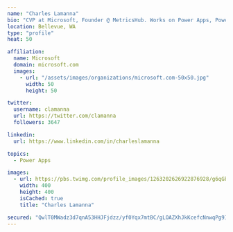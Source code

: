 ```yaml
---
name: "Charles Lamanna"
bio: "CVP at Microsoft, Founder @ MetricsHub. Works on Power Apps, Power Automate, Power Virtual Agent, Common Data Service and Dynamics 365."
location: Bellevue, WA
type: "profile"
heat: 50

affiliation:
  name: Microsoft
  domain: microsoft.com
  images:
    - url: "/assets/images/organizations/microsoft.com-50x50.jpg"
      width: 50
      height: 50

twitter:
  username: clamanna
  url: https://twitter.com/clamanna
  followers: 3647

linkedin:
  url: https://www.linkedin.com/in/charleslamanna

topics:
  - Power Apps

images:
  - url: https://pbs.twimg.com/profile_images/1263202626922876928/g6qGbHZ-_400x400.jpg
    width: 400
    height: 400
    isCached: true
    title: "Charles Lamanna"

secured: "QwlT0MWadz3d7qnA53HHJFjdzz/yf0Yqx7mtBC/gLOAZXhJkKcefcNnwqPg9IgstNo88yg1VOZB25np5IwnpNmigiB+Jvxqm4/213sxdoAQC2YjVIEFCoGkW3wnCBj+gwvAqVeTMxenZm+h2ISXJ4bFJA8DI/4Vh3gTtQZhzvzRk74EHlbadB2oElXRN4OKr70vuyuc2DxdyT1nNHdkDp/NhSE/sNwuVJTEHNU1laQrniBOE9gJEZEUIoMGuQt6m8DMUWehAQv2FsqSBuUon8Q5WbjQLNcJIgV0zDZai6FtQBFjQCZknZdynlDaFHOD4lX+r40UaUOSOmRmvFymafo9q+lo8pwXD/JROperaO5ijC8uht8ZgBvSiSrxXO6ZxHgOUCnigJ7LFTYvVTSpQoH98FBLwb16CKuNwIZ0K4Gc=;tja4rH59m0mUJHwPpFVgIA=="
---
```


